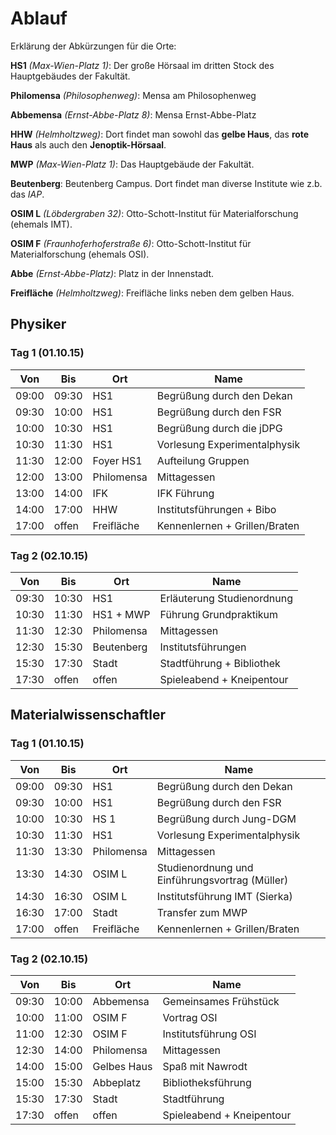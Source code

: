 Ablauf
======

Erklärung der Abkürzungen für die Orte:

**HS1** *(Max-Wien-Platz 1)*: Der große Hörsaal im dritten Stock des Hauptgebäudes der Fakultät.

**Philomensa** *(Philosophenweg)*: Mensa am Philosophenweg

**Abbemensa**  *(Ernst-Abbe-Platz 8)*: Mensa Ernst-Abbe-Platz

**HHW** *(Helmholtzweg)*: Dort findet man sowohl das **gelbe Haus**, das **rote Haus** als auch den **Jenoptik-Hörsaal**.

**MWP** *(Max-Wien-Platz 1)*: Das Hauptgebäude der Fakultät.

**Beutenberg**: Beutenberg Campus. Dort findet man diverse Institute wie z.b. das *IAP*.

**OSIM L** *(Löbdergraben 32)*: Otto-Schott-Institut für Materialforschung (ehemals IMT).

**OSIM F** *(Fraunhoferhoferstraße 6)*: Otto-Schott-Institut für Materialforschung (ehemals OSI).

**Abbe** *(Ernst-Abbe-Platz)*: Platz in der Innenstadt.

**Freifläche** *(Helmholtzweg)*: Freifläche links neben dem gelben Haus.


Physiker
--------

### Tag 1 (01.10.15)

| Von	| Bis	| Ort			| Name				|
|-------|-------|-----------------------|-------------------------------|
| 09:00	| 09:30 | HS1			| Begrüßung durch den Dekan	|
| 09:30	| 10:00	| HS1			| Begrüßung durch den FSR	|
| 10:00 | 10:30 | HS1			| Begrüßung durch die jDPG	|
| 10:30	| 11:30 | HS1			| Vorlesung Experimentalphysik	|
| 11:30	| 12:00 | Foyer HS1 		| Aufteilung Gruppen		|
| 12:00	| 13:00 | Philomensa		| Mittagessen			|
| 13:00 | 14:00 | IFK                   | IFK Führung                   |
| 14:00	| 17:00 | HHW			| Institutsführungen + Bibo	|
| 17:00 | offen	| Freifläche		| Kennenlernen + Grillen/Braten	|

### Tag 2 (02.10.15)

| Von 	| Bis 	| Ort			| Name				|
|-------|-------|-----------------------|-------------------------------|
| 09:30 | 10:30 | HS1			| Erläuterung Studienordnung	|
| 10:30 | 11:30 | HS1 + MWP		| Führung Grundpraktikum	|
| 11:30 | 12:30 | Philomensa		| Mittagessen			|
| 12:30 | 15:30 | Beutenberg		| Institutsführungen		|
| 15:30	| 17:30 | Stadt			| Stadtführung + Bibliothek	|
| 17:30 | offen | offen			| Spieleabend + Kneipentour	|

Materialwissenschaftler
-----------------------

### Tag 1 (01.10.15)

| Von	| Bis	| Ort			| Name						|
|-------|-------|-----------------------|-----------------------------------------------|
| 09:00	| 09:30 | HS1			| Begrüßung durch den Dekan		|
| 09:30	| 10:00	| HS1			| Begrüßung durch den FSR			|
| 10:00 | 10:30 | HS 1    | Begrüßung durch Jung-DGM
| 10:30	| 11:30 | HS1			| Vorlesung Experimentalphysik			|
| 11:30	| 13:30 | Philomensa		| Mittagessen					|
| 13:30 | 14:30 | OSIM L		| Studienordnung und Einführungsvortrag (Müller)|
| 14:30	| 16:30	| OSIM L		| Institutsführung IMT (Sierka)			|
| 16:30 | 17:00 | Stadt			| Transfer zum MWP				|
| 17:00 | offen | Freifläche		| Kennenlernen + Grillen/Braten 		|

### Tag 2 (02.10.15)

| Von 	| Bis 	| Ort			| Name				|
|-------|-------|-----------------------|-------------------------------|
| 09:30 | 10:00 | Abbemensa		| Gemeinsames Frühstück		|
| 10:00 | 11:00 | OSIM F		| Vortrag OSI			|
| 11:00 | 12:30 | OSIM F		| Institutsführung OSI		|
| 12:30 | 14:00 | Philomensa		| Mittagessen			|
| 14:00 | 15:00 | Gelbes Haus		| Spaß mit Nawrodt		|
| 15:00 | 15:30 | Abbeplatz		| Bibliotheksführung		|
| 15:30 | 17:30 | Stadt			| Stadtführung			|
| 17:30 | offen | offen			| Spieleabend + Kneipentour	|
